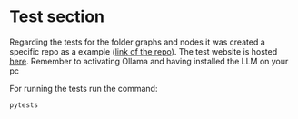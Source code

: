 # Test section 

Regarding the tests for the folder graphs and nodes it was created a specific repo as a example
([link of the repo](https://github.com/VinciGit00/Scrapegrah-ai-website-for-tests)). The test website is hosted [here](https://scrapegrah-ai-website-for-tests.onrender.com).
Remember to activating Ollama and having installed the LLM on your pc

For running the tests run the command:
```python
pytests
```